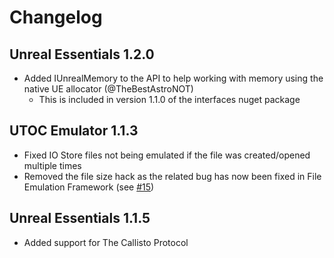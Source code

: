 # Changelog
## Unreal Essentials 1.2.0
- Added IUnrealMemory to the API to help working with memory using the native UE allocator (@TheBestAstroNOT)
  - This is included in version 1.1.0 of the interfaces nuget package

## UTOC Emulator 1.1.3
- Fixed IO Store files not being emulated if the file was created/opened multiple times
- Removed the file size hack as the related bug has now been fixed in File Emulation Framework (see [#15](https://github.com/Sewer56/FileEmulationFramework/issues/15))

## Unreal Essentials 1.1.5
- Added support for The Callisto Protocol